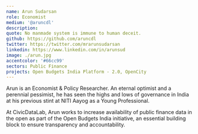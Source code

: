 ```yaml
---
name: Arun Sudarsan
role: Economist
medium: '@aruncdl'
description:
quote: No manmade system is immune to human deceit.
github: https://github.com/aruncdl
twitter: https://twitter.com/mrarunsudarsan
linkedin: https://www.linkedin.com/in/arunsud
image: ./arun.jpg
accentcolor: '#66cc99'
sectors: Public Finance
projects: Open Budgets India Platform - 2.0, OpenCity
---
```


Arun is an Economist & Policy Researcher. An eternal optimist and a perennial pessimist, he has seen the highs and lows of governance in India at his previous stint at NITI Aayog as a Young Professional.

At CivicDataLab, Arun works to increase availability of public finance data in the open as part of the Open Budgets India initiative, an essential building block to ensure transparency and accountability.